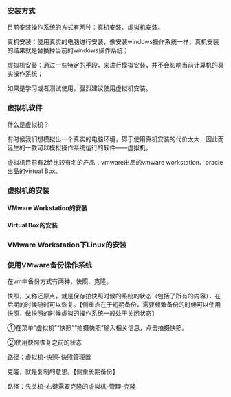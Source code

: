 ### 安装方式

目前安装操作系统的方式有两种：真机安装、虚拟机安装。

真机安装：使用真实的电脑进行安装，像安装windows操作系统一样，真机安装的结果就是替换掉当前的windows操作系统；

虚拟机安装：通过一些特定的手段，来进行模拟安装，并不会影响当前计算机的真实操作系统；

如果是学习或者测试使用，强烈建议使用虚拟机安装。



### 虚拟机软件

什么是虚拟机？

有时候我们想模拟出一个真实的电脑环境，碍于使用真机安装的代价太大，因此而诞生的一款可以模拟操作系统运行的软件——虚拟机。

虚拟机目前有2给比较有名的产品：vmware出品的vmware workstation、oracle出品的virtual Box。



### 虚拟机的安装

#### VMware Workstation的安装



#### Virtual Box的安装





### VMware Workstation下Linux的安装



### 使用VMware备份操作系统

在vm中备份方式有两种，快照、克隆。

快照，又称还原点，就是保存拍快照时候的系统的状态（包括了所有的内容），在后期的时候随时可以恢复。【侧重点在于短期备份，需要频繁备份的时候可以使用快照，做快照的时候虚拟的操作系统一般处于关闭状态】

①在菜单“虚拟机”“快照”“拍摄快照”输入相关信息，点击拍摄快照。

②使用快照恢复之前的状态

路径：虚拟机-快照-快照管理器



克隆，就是复制的意思。【侧重长期备份】

路径：先关机-右键需要克隆的虚拟机-管理-克隆